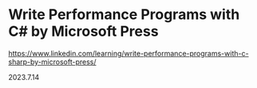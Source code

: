 # Write Performance Programs with C# by Microsoft Press
https://www.linkedin.com/learning/write-performance-programs-with-c-sharp-by-microsoft-press/

2023.7.14
